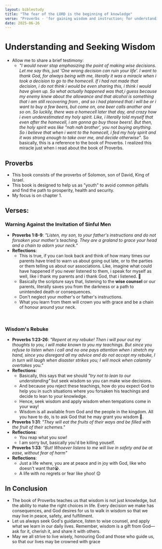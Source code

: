 ```yaml
---
layout: biblestudy
title: "The fear of the LORD is the beginning of knowledge"
verse: "Proverbs - 'for gaining wisdom and instruction; for understanding words of insight;'"
date: 2025-06-26
---
```


# Understanding and Seeking Wisdom 
- Allow me to share a brief testimony:
    - *"I would never stop emphasizing the point of making wise decisions. Let me say this, just 'One wrong decision can ruin your life'. I want to thank God, for always being with me, literally it was a miracle when i took a decision to go to the homecell. If i had not made that decision, i do not think i would be even sharing this, i think i would have given up. So what actually happened was that,i guess because my enemy knew about the allowance and that alcohol is something that i am still recovering from , and so i had planned that i will be or i want to buy a few beers, but come on, one beer calls another and so on. So luckily, there was a homecell later that day, and crazy how i even underestimated my holy spirit. Like, i literally told myself that even after the homecell, i am gonna go buy those beers!. But then, the holy spirit was like "nah nah brother', you not buying anything. So i believe that when i went to the homecell, i fed my holy spirit and it was strong enough to take over me, and decide otherwise"*. So basically, this is a reference to the book of Proverbs. I realized this miracle just when i read about the book of Proverbs.

## Proverbs 
- This book consists of the proverbs of Solomon, son of David, King of Israel.
- This book is designed to help us as "youth" to avoid common pitfalls and find the path to prosperity, health and security. 
- My focus is on chapter 1.

## Verses:
### Warning Against the Invitation of Sinful Men 
- **Proverbs 1:8-9**: *"Listen, my son, to your father's instructions and do not forsaken your mother's teaching. They are a graland to grace your head and a chain to adorn your neck."* 
- **Reflections**:
    - This is true, if you can look back and think of how many times our parents have tried to warn us about going out late, or to the parties or them telling us about our associations. Like, imagine what could have happened if you never listened to them, i speak for myself as well, like i thank my parents and i thank God, that i listened. 🙏
    - Basically the scripture says that, listening to the **wise counsel** or our parents, literally saves you from the darkness or a path to unintended death or consequences.
    - Don't neglect your mother's or father's instructions.
    - What you learn from them will crown you with grace and be a chain of honour around your neck. 
<br>

### Wisdom's Rebuke 
- **Proverbs 1:23-26**: *"Repent at my rebuke! Then i will pour out my thoughts to you, i will make known to you my teachings. But since you refuse to listen when i call and no one pays attention when i stretch my hand, since you disregard all my advice and do not accept my rebuke, I in turn will laugh when disaster strikes you; I will mock when calamity overtakes you."*
- **Reflections**:
    - Basically, this says that we should *"try not to lean to our understanding"* but seek wisdom so you can make wise decisions. 
    - And because you reject these teachings, how do you expect God to help you in such situations where you forsaken his teachings and decide to lean to your knowledge.
    - Hence, seek wisdom and apply wisdom when tempations come in your way! 
    - Wisdom is all available from God and the people in the kingdom. All you have to do, is to ask God that he may grant you wisdom 🙂.
- **Proverbs 1:31**: *"They will eat the fruits of their ways and be filled with the fruit of their schemes."* 
-  **Reflections**:
    - You reap what you sow! 
    - I am sorry but, basically you'd be killing youself.
- **Proverbs 1:33**: *"But! Whoever listens to me will live in safety and be at ease, without fear of harm"* 
- **Reflections**:
    - Just a life where, you are at peace and in joy with God, like who doesn't want that😭.
    - A life with no regrets or fear like yhoo! 😌

## In Conclusion 
- The book of Proverbs teaches us that wisdom is not just knowledge, but the ability to make the right choices in life. Every decision we make has consequences, and God desires for us to walk in wisdom so that we may live in peace, safety, and fulfillment.
- Let us always seek God's guidance, listen to wise counsel, and apply what we learn in our daily lives. Remember, wisdom is a gift from God—ask for it, cherish it, and share it with others.
- May we all strive to live wisely, honouring God and those who guide us, so that our lives may be crowned with grace
